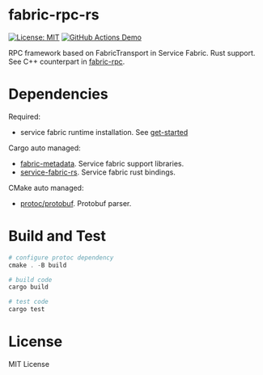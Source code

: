# fabric-rpc-rs
[![License: MIT](https://img.shields.io/badge/License-MIT-yellow.svg)](https://raw.githubusercontent.com/youyuanwu/fabric-rpc-rs/main/LICENSE)
[![GitHub Actions Demo](https://github.com/youyuanwu/fabric-rpc-rs/actions/workflows/build.yml/badge.svg)](https://github.com/youyuanwu/fabric-rpc-rs/actions/workflows/build.yml)

RPC framework based on FabricTransport in Service Fabric. Rust support.
See C++ counterpart in [fabric-rpc](https://github.com/youyuanwu/fabric-rpc).

# Dependencies
Required:
* service fabric runtime installation. See [get-started](https://learn.microsoft.com/en-us/azure/service-fabric/service-fabric-get-started)

Cargo auto managed:
* [fabric-metadata](https://github.com/youyuanwu/fabric-metadata). Service fabric support libraries.
* [service-fabric-rs](https://github.com/youyuanwu/service-fabric-rs). Service fabric rust bindings.

CMake auto managed:
* [protoc/protobuf](https://github.com/protocolbuffers/protobuf). Protobuf parser.

# Build and Test
```ps1
# configure protoc dependency
cmake . -B build

# build code
cargo build

# test code
cargo test
```

# License
MIT License